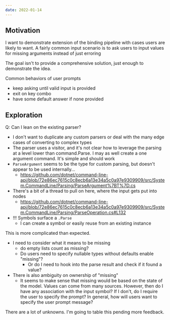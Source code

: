```yaml
---
date: 2022-01-14
---
```


## Motivation

I want to demonstrate extension of the binding pipeline with cases users are likely to want.
A fairly common input scenario is to ask users to input values for missing arguments instead of just erroring

The goal isn't to provide a comprehensive solution, just enough to demonstrate the idea.

Common behaviors of user prompts
- keep asking until valid input is provided
- exit on key combo
- have some default answer if none provided

## Exploration

Q: Can I lean on the existing parser?
- I don't want to duplicate any custom parsers or deal with the many edge cases of converting to complex types
- The parser uses a visitor, and it's not clear how to leverage the parsing at a level lower than command.Parse.
I may as well create a one argument command. It's simple and should work
- `ParseArgument` seems to be the type for custom parsing, but doesn't appear to be used internally...
  - https://github.com/dotnet/command-line-api/blob/72e86ec7615c0c8ecb6a13e34a5c0a97e9309909/src/System.CommandLine/Parsing/ParseArgument%7BT%7D.cs
- There's a bit  of a thread to pull on here, where the input gets put into nodes
  - https://github.com/dotnet/command-line-api/blob/72e86ec7615c0c8ecb6a13e34a5c0a97e9309909/src/System.CommandLine/Parsing/ParseOperation.cs#L132
- !!! Symbols surface a `.Parse`
  - I can create a symbol or easily reuse from an existing instance


This is more complicated than expected.
- I need to consider what it means to be missing
  - do empty lists count as missing?
  - Do users need to specify nullable types without defaults enable "missing"? 
    - Or do I need to hook into the parse result and check if it found a value?
- There is also ambiguity on ownership of "missing"
  - It seems to make sense that missing would be based on the state of the model. Values can come from many sources. However, then do I have any association with the input symbol? If I don't, do I require the user to specify the prompt? In general, how will users want to specify the user prompt message?


There are a lot of unknowns. I'm going to table this pending more feedback.



